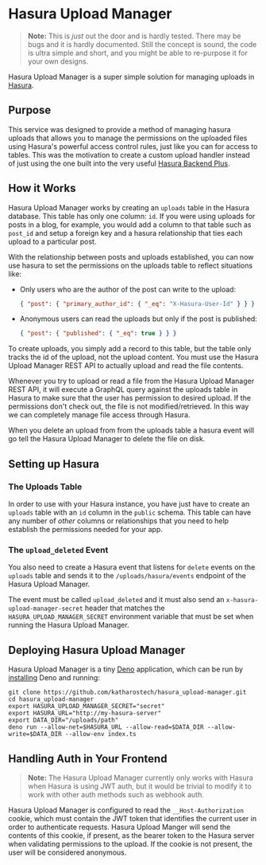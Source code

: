 # Hasura Upload Manager

> **Note:** This is _just_ out the door and is hardly tested. There may be bugs and it is hardly documented. Still the concept is sound, the code is ultra simple and short, and you might be able to re-purpose it for your own designs.

Hasura Upload Manager is a super simple solution for managing uploads in [Hasura].

[hasura]: https://hasura.io

## Purpose

This service was designed to provide a method of managing hasura uploads that allows you to manage the permissions on the uploaded files using Hasura's powerful access control rules, just like you can for access to tables. This was the motivation to create a custom upload handler instead of just using the one built into the very useful [Hasura Backend Plus][hbp].

[hbp]: https://github.com/nhost/hasura-backend-plus

## How it Works

Hasura Upload Manager works by creating an `uploads` table in the Hasura database. This table has only one column: `id`. If you were using uploads for posts in a blog, for example, you would add a column to that table such as `post_id` and setup a foreign key and a hasura relationship that ties each upload to a particular post.

With the relationship between posts and uploads established, you can now use hasura to set the permissions on the uploads table to reflect situations like:

- Only users who are the author of the post can write to the upload:
  ```json
  { "post": { "primary_author_id": { "_eq": "X-Hasura-User-Id" } } }
  ```
- Anonymous users can read the uploads but only if the post is published:
  ```json
  { "post": { "published": { "_eq": true } } }
  ```

To create uploads, you simply add a record to this table, but the table only tracks the id of the upload, not the upload content. You must use the Hasura Upload Manager REST API to actually upload and read the file contents.

Whenever you try to upload or read a file from the Hasura Upload Manager REST API, it will execute a GraphQL query against the uploads table in Hasura to make sure that the user has permission to desired upload. If the permissions don't check out, the file is not modified/retrieved. In this way we can completely manage file access through Hasura.

When you delete an upload from from the uploads table a hasura event will go tell the Hasura Upload Manager to delete the file on disk.

## Setting up Hasura

### The Uploads Table

In order to use with your Hasura instance, you have just have to create an `uploads` table with an `id` column in the `public` schema. This table can have any number of _other_ columns or relationships that you need to help establish the permissions needed for your app.

### The `upload_deleted` Event

You also need to create a Hasura event that listens for `delete` events on the `uploads` table and sends it to the `/uploads/hasura/events` endpoint of the Hasura Upload Manager.

The event must be called `upload_deleted` and it must also send an `x-hasura-upload-manager-secret` header that matches the `HASURA_UPLOAD_MANAGER_SECRET` environment variable that must be set when running the Hasura Upload Manager.

## Deploying Hasura Upload Manager

Hasura Upload Manager is a tiny [Deno] application, which can be run by [installing][deno_inst] Deno and running:

    git clone https://github.com/katharostech/hasura_upload-manager.git
    cd hasura_upload-manager
    export HASURA_UPLOAD_MANAGER_SECRET="secret"
    export HASURA_URL="http://my-hasura-server"
    export DATA_DIR="/uploads/path"
    deno run --allow-net=$HASURA_URL --allow-read=$DATA_DIR --allow-write=$DATA_DIR --allow-env index.ts

[deno]: https://deno.land
[deno_inst]: https://deno.land/#installation

## Handling Auth in Your Frontend

> **Note:** The Hasura Upload Manager currently only works with Hasura when Hasura is using JWT auth, but it would be trivial to modify it to work with other auth methods such as webhook auth.

Hasura Upload Manager is configured to read the `__Host-Authorization` cookie, which must contain the JWT token that identifies the current user in order to authenticate requests. Hasura Upload Manger will send the contents of this cookie, if present, as the bearer token to the Hasura server when validating permissions to the upload. If the cookie is not present, the user will be considered anonymous.
